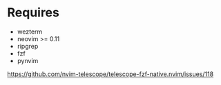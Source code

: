 Requires
========
- wezterm
- neovim >= 0.11
- ripgrep
- fzf
- pynvim

https://github.com/nvim-telescope/telescope-fzf-native.nvim/issues/118
